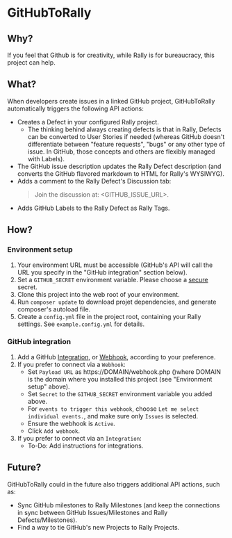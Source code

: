 # GitHubToRally

## Why?
If you feel that Github is for creativity, while Rally is for bureaucracy, this
 project can help.

## What?
When developers create issues in a linked GitHub project, GitHubToRally
 automatically triggers the following API actions:
 - Creates a Defect in your configured Rally project.
    - The thinking behind always creating defects is that in Rally, Defects
      can be converted to User Stories if needed (whereas GitHub doesn't
      differentiate between "feature requests", "bugs" or any other type of
      issue. In GitHub, those concepts and others are flexibly managed with
      Labels).
 - The GitHub issue description updates the Rally Defect description (and
   converts the GitHub flavored markdown to HTML for Rally's WYSIWYG).
 - Adds a comment to the Rally Defect's Discussion tab:
   > Join the discussion at: <GITHUB_ISSUE_URL>.
 - Adds GitHub Labels to the Rally Defect as Rally Tags.


## How?

### Environment setup
1. Your environment URL must be accessible (GitHub's API will call the URL you
   specify in the "GitHub integration" section below).
2. Set a `GITHUB_SECRET` environment variable. Please choose a
   [secure](https://developer.github.com/webhooks/securing/#setting-your-secret-token)
   secret.
3. Clone this project into the web root of your environment.
4. Run `composer update` to download projet dependencies, and generate
   composer's autoload file.
5. Create a `config.yml` file in the project root, containing your Rally
   settings. See `example.config.yml` for details.

### GitHub integration
1. Add a GitHub
   [Integration](https://developer.github.com/early-access/integrations/creating-an-integration/),
   or [Webhook](https://developer.github.com/webhooks/), according to your preference.
2. If you prefer to connect via a `Webhook`:
   - Set `Payload URL` as https://DOMAIN/webhook.php ()where DOMAIN is the
     domain where you installed this project (see "Environment setup" above).
   - Set `Secret` to the `GITHUB_SECRET` environment variable you added above.
   - For `events to trigger this webhook`, choose `Let me select individual
     events.`, and make sure only `Issues` is selected.
   - Ensure the webhook is `Active`.
   - Click `Add webhook`.
3. If you prefer to connect via an `Integration`:
   - To-Do: Add instructions for integrations.

## Future?
GitHubToRally could in the future also triggers additional API actions, such
 as:
 - Sync GitHub milestones to Rally Milestones (and keep the connections in sync
   between GitHub Issues/Milestones and Rally Defects/Milestones).
 - Find a way to tie GitHub's new Projects to Rally Projects.
